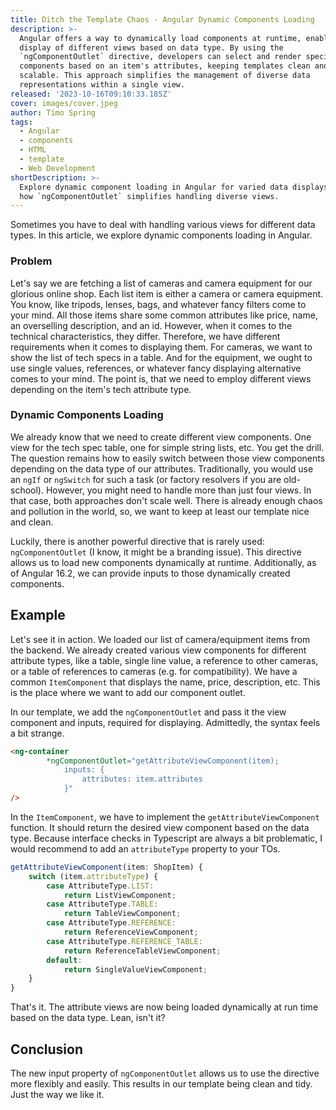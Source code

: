```yaml
---
title: Ditch the Template Chaos - Angular Dynamic Components Loading
description: >-
  Angular offers a way to dynamically load components at runtime, enabling the
  display of different views based on data type. By using the
  `ngComponentOutlet` directive, developers can select and render specific
  components based on an item's attributes, keeping templates clean and
  scalable. This approach simplifies the management of diverse data
  representations within a single view.
released: '2023-10-16T09:10:33.185Z'
cover: images/cover.jpeg
author: Timo Spring
tags:
  - Angular
  - components
  - HTML
  - template
  - Web Development
shortDescription: >-
  Explore dynamic component loading in Angular for varied data displays. Learn
  how `ngComponentOutlet` simplifies handling diverse views.
---
```

Sometimes you have to deal with handling various views for different data types. In this article, we explore dynamic components loading in Angular.

### Problem

Let's say we are fetching a list of cameras and camera equipment for our glorious online shop. Each list item is either a camera or camera equipment. You know, like tripods, lenses, bags, and whatever fancy filters come to your mind. All those items share some common attributes like price, name, an overselling description, and an id. However, when it comes to the technical characteristics, they differ. Therefore, we have different requirements when it comes to displaying them. For cameras, we want to show the list of tech specs in a table. And for the equipment, we ought to use single values, references, or whatever fancy displaying alternative comes to your mind. The point is, that we need to employ different views depending on the item's tech attribute type.

### Dynamic Components Loading

We already know that we need to create different view components. One view for the tech spec table, one for simple string lists, etc. You get the drill. The question remains how to easily switch between those view components depending on the data type of our attributes. Traditionally, you would use an `ngIf` or `ngSwitch` for such a task (or factory resolvers if you are old-school). However, you might need to handle more than just four views. In that case, both approaches don't scale well. There is already enough chaos and pollution in the world, so, we want to keep at least our template nice and clean.

Luckily, there is another powerful directive that is rarely used: `ngComponentOutlet` (I know, it might be a branding issue). This directive allows us to load new components dynamically at runtime. Additionally, as of Angular 16.2, we can provide inputs to those dynamically created components.

## Example

Let's see it in action. We loaded our list of camera/equipment items from the backend. We already created various view components for different attribute types, like a table, single line value, a reference to other cameras, or a table of references to cameras (e.g. for compatibility). We have a common `ItemComponent` that displays the name, price, description, etc. This is the place where we want to add our component outlet.

In our template, we add the `ngComponentOutlet` and pass it the view component and inputs, required for displaying. Admittedly, the syntax feels a bit strange.

```html
<ng-container 
        *ngComponentOutlet="getAttributeViewComponent(item); 
            inputs: {
                attributes: item.attributes
            }"
/>
```

In the `ItemComponent`, we have to implement the `getAttributeViewComponent` function. It should return the desired view component based on the data type.
Because interface checks in Typescript are always a bit problematic, I would recommend to add an `attributeType` property to your TOs.

```typescript
getAttributeViewComponent(item: ShopItem) {
    switch (item.attributeType) {
        case AttributeType.LIST:
            return ListViewComponent;
        case AttributeType.TABLE:
            return TableViewComponent;
        case AttributeType.REFERENCE:
            return ReferenceViewComponent;
        case AttributeType.REFERENCE_TABLE:
            return ReferenceTableViewComponent;
        default:
            return SingleValueViewComponent;
    }
}
```

That's it. The attribute views are now being loaded dynamically at run time based on the data type. Lean, isn't it?

## Conclusion

The new input property of `ngComponentOutlet` allows us to use the directive more flexibly and easily. This results in our template being clean and tidy. Just the way we like it.
